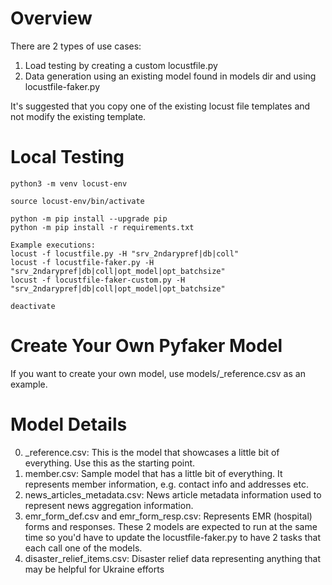 # Overview
There are 2 types of use cases:
1. Load testing by creating a custom locustfile.py
2. Data generation using an existing model found in models dir and using locustfile-faker.py

It's suggested that you copy one of the existing locust file templates and not modify the existing template.

# Local Testing
```
python3 -m venv locust-env

source locust-env/bin/activate

python -m pip install --upgrade pip
python -m pip install -r requirements.txt

Example executions:
locust -f locustfile.py -H "srv_2ndarypref|db|coll"
locust -f locustfile-faker.py -H "srv_2ndarypref|db|coll|opt_model|opt_batchsize"
locust -f locustfile-faker-custom.py -H "srv_2ndarypref|db|coll|opt_model|opt_batchsize"

deactivate
```

# Create Your Own Pyfaker Model 
If you want to create your own model, use models/_reference.csv as an example.

# Model Details
0. _reference.csv: This is the model that showcases a little bit of everything. Use this as the starting point.
1. member.csv: Sample model that has a little bit of everything. It represents member information, e.g. contact info and addresses etc.
2. news_articles_metadata.csv: News article metadata information used to represent news aggregation information.
3. emr_form_def.csv and emr_form_resp.csv: Represents EMR (hospital) forms and responses. These 2 models are expected to run at the same time so you'd have to update the locustfile-faker.py to have 2 tasks that each call one of the models.
4. disaster_relief_items.csv: Disaster relief data representing anything that may be helpful for Ukraine efforts 
